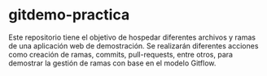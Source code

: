 # gitdemo-practica
Este repositorio tiene el objetivo de hospedar diferentes archivos y ramas de una aplicación web de demostración. Se realizarán diferentes acciones como creación de ramas, commits, pull-requests, entre otros, para demostrar la gestión de ramas con base en el modelo Gitflow.
